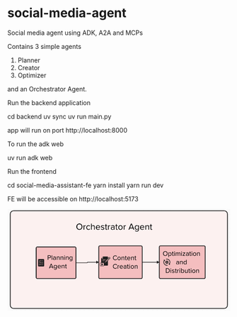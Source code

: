 # social-media-agent
Social media agent using ADK, A2A and MCPs

Contains 3 simple agents

1) Planner
2) Creator
3) Optimizer

and an Orchestrator Agent.

Run the backend application

cd backend
uv sync
uv run main.py

app will run on port http://localhost:8000

To run the adk web

uv run adk web


Run the frontend

cd social-media-assistant-fe
yarn install
yarn run dev

FE will be accessible on http://localhost:5173

![Multi Agent Flow](social-media-assistant-fe/public/flow.png)
